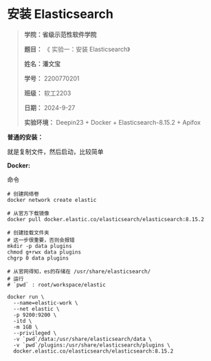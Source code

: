 # 安装 Elasticsearch

> **学院：省级示范性软件学院**
>
> **题目：** 《 实验一：安装 Elasticsearch》
>
> **姓名：潘文宝**
>
> **学号：** 2200770201
>
> **班级：** 软工2203
>
> **日期：** 2024-9-27
>
> **实验环境：**  Deepin23 + Docker + Elasticsearch-8.15.2 + Apifox

**普通的安装：**

就是复制文件，然后启动，比较简单

**Docker:**

命令

```shell
# 创建网络卷
docker network create elastic

# 从官方下载镜像
docker pull docker.elastic.co/elasticsearch/elasticsearch:8.15.2

# 创建挂载文件夹
# 这一步很重要，否则会报错
mkdir -p data plugins
chmod g+rwx data plugins
chgrp 0 data plugins

# 从官网得知，es的存储在 /usr/share/elasticsearch/
# 运行
# `pwd` : root/workspace/elastic

docker run \
  --name=elastic-work \
  --net elastic \
  -p 9200:9200 \
  -itd \
  -m 1GB \ 
  --privileged \
  -v `pwd`/data:/usr/share/elasticsearch/data \
  -v `pwd`/plugins:/usr/share/elasticsearch/plugins \
  docker.elastic.co/elasticsearch/elasticsearch:8.15.2
```


